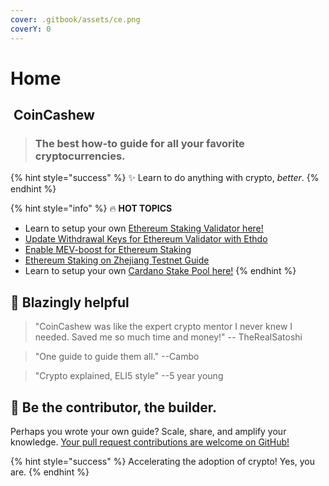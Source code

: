 ```yaml
---
cover: .gitbook/assets/ce.png
coverY: 0
---
```


# Home

## &#x20;<img src=".gitbook/assets/160.png" alt="" data-size="line"> CoinCashew

> ### The best how-to guide for all your favorite cryptocurrencies.

{% hint style="success" %}
:sparkles: Learn to do anything with crypto, _better_.
{% endhint %}

{% hint style="info" %}
:fire: **HOT TOPICS**&#x20;

* Learn to setup your own [Ethereum Staking Validator here!](coins/overview-eth/guide-or-how-to-setup-a-validator-on-eth2-mainnet/)
* [Update Withdrawal Keys for Ethereum Validator with Ethdo](coins/overview-eth/update-withdrawal-keys-for-ethereum-validator-bls-to-execution-change-or-0x00-to-0x01-with-ethdo.md)
* [Enable MEV-boost for Ethereum Staking](coins/overview-eth/mev-boost/)
* [Ethereum Staking on Zhejiang Testnet Guide](coins/overview-eth/guide-or-ethereum-staking-on-zhejiang-testnet.md)
* Learn to setup your own [Cardano Stake Pool here!](coins/overview-ada/guide-how-to-build-a-haskell-stakepool-node/)
{% endhint %}

## :robot: Blazingly helpful

> "CoinCashew was like the expert crypto mentor I never knew I needed. Saved me so much time and money!" -- TheRealSatoshi

> "One guide to guide them all." --Cambo

> "Crypto explained, ELI5 style" --5 year young

## :dart: Be the contributor, the builder.

Perhaps you wrote your own guide? Scale, share, and amplify your knowledge. [Your pull request contributions are welcome on GitHub!](contact-us/contributing/)

{% hint style="success" %}
Accelerating the adoption of crypto! Yes, you are.&#x20;
{% endhint %}
